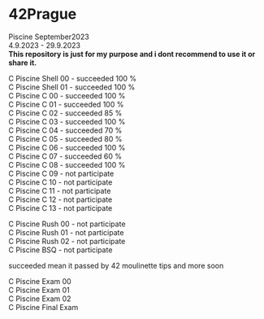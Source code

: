 # 42Prague
Piscine September2023</br>
4.9.2023 - 29.9.2023 </br>
**This repository is just for my purpose and i dont recommend to use it or share it.**

C Piscine Shell 00 - succeeded 100 % </br>
C Piscine Shell 01 - succeeded 100 % </br>
C Piscine C 00 - succeeded  100 % </br>
C Piscine C 01 - succeeded  100 % </br>
C Piscine C 02 - succeeded   85 % </br>
C Piscine C 03 - succeeded  100 % </br>
C Piscine C 04 - succeeded   70 % </br>
C Piscine C 05 - succeeded   80 % </br>
C Piscine C 06 - succeeded  100 % </br>
C Piscine C 07 - succeeded   60 % </br>
C Piscine C 08 - succeeded  100 % </br>
C Piscine C 09 - not participate </br>
C Piscine C 10 - not participate </br>
C Piscine C 11 - not participate </br>
C Piscine C 12 - not participate </br>
C Piscine C 13 - not participate </br>

C Piscine Rush 00 - not participate </br>
C Piscine Rush 01 - not participate </br>
C Piscine Rush 02 - not participate </br>
C Piscine BSQ - not participate </br>


succeeded mean it passed by 42 moulinette
tips and more soon </br>

C Piscine Exam 00 </br>
C Piscine Exam 01 </br>
C Piscine Exam 02 </br>
C Piscine Final Exam </br>
